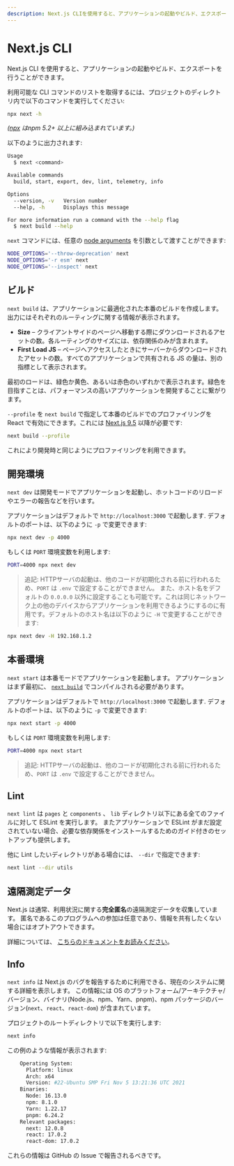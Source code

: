 ```yaml
---
description: Next.js CLIを使用すると、アプリケーションの起動やビルド、エクスポートを行うことができます。詳細はこちらをご覧ください。
---
```


# Next.js CLI

Next.js CLI を使用すると、アプリケーションの起動やビルド、エクスポートを行うことができます。

利用可能な CLI コマンドのリストを取得するには、プロジェクトのディレクトリ内で以下のコマンドを実行してください:

```bash
npx next -h
```

_([npx](https://medium.com/@maybekatz/introducing-npx-an-npm-package-runner-55f7d4bd282b) はnpm 5.2+ 以上に組み込まれています。)_

以下のように出力されます:

```bash
Usage
  $ next <command>

Available commands
  build, start, export, dev, lint, telemetry, info

Options
  --version, -v   Version number
  --help, -h      Displays this message

For more information run a command with the --help flag
  $ next build --help
```

`next` コマンドには、任意の [node arguments](https://nodejs.org/api/cli.html#cli_node_options_options) を引数として渡すことができます:

```bash
NODE_OPTIONS='--throw-deprecation' next
NODE_OPTIONS='-r esm' next
NODE_OPTIONS='--inspect' next
```

## ビルド

`next build` は、アプリケーションに最適化された本番のビルドを作成します。出力にはそれぞれのルーティングに関する情報が表示されます。

- **Size** – クライアントサイドのページへ移動する際にダウンロードされるアセットの数。各ルーティングのサイズには、依存関係のみが含まれます。
- **First Load JS** – ページへアクセスしたときにサーバーからダウンロードされたアセットの数。すべてのアプリケーションで共有される JS の量は、別の指標として表示されます。

最初のロードは、緑色か黄色、あるいは赤色のいずれかで表示されます。緑色を目指すことは、パフォーマンスの高いアプリケーションを開発することに繋がります。

 `--profile` を `next build` で指定して本番のビルドでのプロファイリングを React で有効にできます。これには [Next.js 9.5](https://nextjs.org/blog/next-9-5) 以降が必要です:

```bash
next build --profile
```

これにより開発時と同じようにプロファイリングを利用できます。

## 開発環境

`next dev` は開発モードでアプリケーションを起動し、ホットコードのリロードやエラーの報告などを行います。

アプリケーションはデフォルトで `http://localhost:3000` で起動します. デフォルトのポートは、以下のように `-p` で変更できます:

```bash
npx next dev -p 4000
```

もしくは `PORT` 環境変数を利用します:

```bash
PORT=4000 npx next dev
```

> 追記: HTTPサーバの起動は、他のコードが初期化される前に行われるため、`PORT` は `.env` で設定することができません。
また、ホスト名をデフォルトの `0.0.0.0` 以外に設定することも可能です。これは同じネットワーク上の他のデバイスからアプリケーションを利用できるようにするのに有用です。デフォルトのホスト名は以下のように `-H` で変更することができます:

```bash
npx next dev -H 192.168.1.2
```

## 本番環境

`next start` は本番モードでアプリケーションを起動します。 アプリケーションはまず最初に、 [`next build`](#build) でコンパイルされる必要があります。

アプリケーションはデフォルトで `http://localhost:3000` で起動します. デフォルトのポートは、以下のように `-p` で変更できます:

```bash
npx next start -p 4000
```

もしくは `PORT` 環境変数を利用します:

```bash
PORT=4000 npx next start
```

> 追記: HTTPサーバの起動は、他のコードが初期化される前に行われるため、`PORT` は `.env` で設定することができません。

## Lint

`next lint` は `pages` と `components` 、 `lib` ディレクトリ以下にある全てのファイルに対して ESLint を実行します。 またアプリケーションで ESLint がまだ設定されていない場合、必要な依存関係をインストールするためのガイド付きのセットアップも提供します。

他に Lint したいディレクトリがある場合には、 `--dir` で指定できます:

```bash
next lint --dir utils
```

## 遠隔測定データ

Next.js は通常、利用状況に関する**完全匿名**の遠隔測定データを収集しています。
匿名であるこのプログラムへの参加は任意であり、情報を共有したくない場合にはオプトアウトできます。

詳細については、 [こちらのドキュメントをお読みください](https://nextjs.org/telemetry/)。

## Info

`next info` は Next.js のバグを報告するために利用できる、現在のシステムに関する詳細を表示します。
この情報には OS のプラットフォーム/アーキテクチャ/バージョン、バイナリ(Node.js、npm、Yarn、pnpm)、npm パッケージのバージョン(`next`、`react`、`react-dom`) が含まれています。

プロジェクトのルートディレクトリで以下を実行します:

```bash
next info
```

この例のような情報が表示されます:

```bash
    Operating System:
      Platform: linux
      Arch: x64
      Version: #22-Ubuntu SMP Fri Nov 5 13:21:36 UTC 2021
    Binaries:
      Node: 16.13.0
      npm: 8.1.0
      Yarn: 1.22.17
      pnpm: 6.24.2
    Relevant packages:
      next: 12.0.8
      react: 17.0.2
      react-dom: 17.0.2
```

これらの情報は GitHub の Issue で報告されるべきです。
